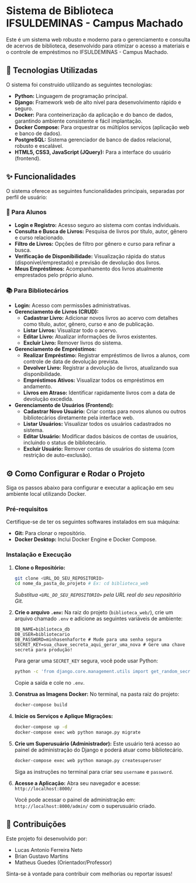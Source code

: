 # Sistema de Biblioteca IFSULDEMINAS - Campus Machado

Este é um sistema web robusto e moderno para o gerenciamento e consulta de acervos de biblioteca, desenvolvido para otimizar o acesso a materiais e o controle de empréstimos no IFSULDEMINAS - Campus Machado.

## 🚀 Tecnologias Utilizadas

O sistema foi construído utilizando as seguintes tecnologias:

* **Python:** Linguagem de programação principal.
* **Django:** Framework web de alto nível para desenvolvimento rápido e seguro.
* **Docker:** Para conteinerização da aplicação e do banco de dados, garantindo ambiente consistente e fácil implantação.
* **Docker Compose:** Para orquestrar os múltiplos serviços (aplicação web e banco de dados).
* **PostgreSQL:** Sistema gerenciador de banco de dados relacional, robusto e escalável.
* **HTML5, CSS3, JavaScript (JQuery):** Para a interface do usuário (frontend).

## ✨ Funcionalidades

O sistema oferece as seguintes funcionalidades principais, separadas por perfil de usuário:

### **👤 Para Alunos**

* **Login e Registro:** Acesso seguro ao sistema com contas individuais.
* **Consulta e Busca de Livros:** Pesquisa de livros por título, autor, gênero e curso relacionado.
* **Filtro de Livros:** Opções de filtro por gênero e curso para refinar a busca.
* **Verificação de Disponibilidade:** Visualização rápida do status (disponível/emprestado) e previsão de devolução dos livros.
* **Meus Empréstimos:** Acompanhamento dos livros atualmente emprestados pelo próprio aluno.

### **📚 Para Bibliotecários**

* **Login:** Acesso com permissões administrativas.
* **Gerenciamento de Livros (CRUD):**
    * **Cadastrar Livro:** Adicionar novos livros ao acervo com detalhes como título, autor, gênero, curso e ano de publicação.
    * **Listar Livros:** Visualizar todo o acervo.
    * **Editar Livro:** Atualizar informações de livros existentes.
    * **Excluir Livro:** Remover livros do sistema.
* **Gerenciamento de Empréstimos:**
    * **Realizar Empréstimo:** Registrar empréstimos de livros a alunos, com controle de data de devolução prevista.
    * **Devolver Livro:** Registrar a devolução de livros, atualizando sua disponibilidade.
    * **Empréstimos Ativos:** Visualizar todos os empréstimos em andamento.
    * **Livros em Atraso:** Identificar rapidamente livros com a data de devolução excedida.
* **Gerenciamento de Usuários (Frontend):**
    * **Cadastrar Novo Usuário:** Criar contas para novos alunos ou outros bibliotecários diretamente pela interface web.
    * **Listar Usuários:** Visualizar todos os usuários cadastrados no sistema.
    * **Editar Usuário:** Modificar dados básicos de contas de usuários, incluindo o status de bibliotecário.
    * **Excluir Usuário:** Remover contas de usuários do sistema (com restrição de auto-exclusão).

## ⚙️ Como Configurar e Rodar o Projeto

Siga os passos abaixo para configurar e executar a aplicação em seu ambiente local utilizando Docker.

### **Pré-requisitos**

Certifique-se de ter os seguintes softwares instalados em sua máquina:

* **Git:** Para clonar o repositório.
* **Docker Desktop:** Inclui Docker Engine e Docker Compose.

### **Instalação e Execução**

1.  **Clone o Repositório:**
    ```bash
    git clone <URL_DO_SEU_REPOSITORIO>
    cd nome_da_pasta_do_projeto # Ex: cd biblioteca_web
    ```
    *Substitua `<URL_DO_SEU_REPOSITORIO>` pela URL real do seu repositório Git.*

2.  **Crie o arquivo `.env`:**
    Na raiz do projeto (`biblioteca_web/`), crie um arquivo chamado `.env` e adicione as seguintes variáveis de ambiente:
    ```
    DB_NAME=biblioteca_db
    DB_USER=bibliotecario
    DB_PASSWORD=minhasenhaforte # Mude para uma senha segura
    SECRET_KEY=sua_chave_secreta_aqui_gerar_uma_nova # Gere uma chave secreta para produção!
    ```
    Para gerar uma `SECRET_KEY` segura, você pode usar Python:
    ```bash
    python -c 'from django.core.management.utils import get_random_secret_key; print(get_random_secret_key())'
    ```
    Copie a saída e cole no `.env`.

3.  **Construa as Imagens Docker:**
    No terminal, na pasta raiz do projeto:
    ```bash
    docker-compose build
    ```

4.  **Inicie os Serviços e Aplique Migrações:**
    ```bash
    docker-compose up -d
    docker-compose exec web python manage.py migrate
    ```

5.  **Crie um Superusuário (Administrador):**
    Este usuário terá acesso ao painel de administração do Django e poderá atuar como bibliotecário.
    ```bash
    docker-compose exec web python manage.py createsuperuser
    ```
    Siga as instruções no terminal para criar seu `username` e `password`.

6.  **Acesse a Aplicação:**
    Abra seu navegador e acesse: `http://localhost:8000/`

    Você pode acessar o painel de administração em: `http://localhost:8000/admin/` com o superusuário criado.

## 🤝 Contribuições

Este projeto foi desenvolvido por:

* Lucas Antonio Ferreira Neto
* Brian Gustavo Martins
* Matheus Guedes (Orientador/Professor)


Sinta-se à vontade para contribuir com melhorias ou reportar issues!
